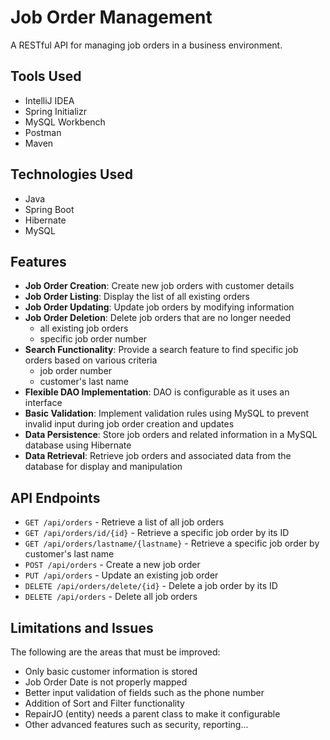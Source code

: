 # Job Order Management
A RESTful API for managing job orders in a business environment.

## Tools Used
- IntelliJ IDEA
- Spring Initializr
- MySQL Workbench
- Postman
- Maven

## Technologies Used
- Java
- Spring Boot
- Hibernate
- MySQL

## Features
- **Job Order Creation**: Create new job orders with customer details 
- **Job Order Listing**: Display the list of all existing orders
- **Job Order Updating**: Update job orders by modifying information
- **Job Order Deletion**: Delete job orders that are no longer needed
  - all existing job orders
  - specific job order number
- **Search Functionality**: Provide a search feature to find specific job orders based on various criteria
  - job order number 
  - customer's last name
- **Flexible DAO Implementation**: DAO is configurable as it uses an interface
- **Basic Validation**: Implement validation rules using MySQL to prevent invalid input during job order creation and updates
- **Data Persistence**: Store job orders and related information in a MySQL database using Hibernate
- **Data Retrieval**: Retrieve job orders and associated data from the database for display and manipulation

## API Endpoints
- `GET /api/orders` - Retrieve a list of all job orders
- `GET /api/orders/id/{id}` - Retrieve a specific job order by its ID
- `GET /api/orders/lastname/{lastname}` - Retrieve a specific job order by customer's last name
- `POST /api/orders` - Create a new job order
- `PUT /api/orders` - Update an existing job order
- `DELETE /api/orders/delete/{id}` - Delete a job order by its ID
- `DELETE /api/orders` - Delete all job orders

## Limitations and Issues
The following are the areas that must be improved:
- Only basic customer information is stored
- Job Order Date is not properly mapped
- Better input validation of fields such as the phone number 
- Addition of Sort and Filter functionality 
- RepairJO (entity) needs a parent class to make it configurable 
- Other advanced features such as security, reporting...
